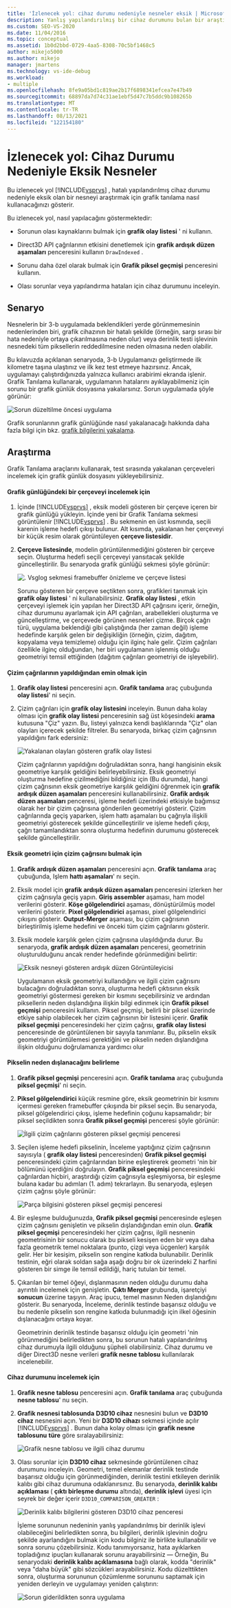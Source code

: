 ```yaml
---
title: 'İzlenecek yol: cihaz durumu nedeniyle nesneler eksik | Microsoft Docs'
description: Yanlış yapılandırılmış bir cihaz durumunu bulan bir araştırmayı izleyin. Grafik olay listesi, grafik ardışık düzen aşamaları ve Grafik piksel geçmişi kullanımını gösterir.
ms.custom: SEO-VS-2020
ms.date: 11/04/2016
ms.topic: conceptual
ms.assetid: 1b0d2bbd-0729-4aa5-8308-70c5bf1468c5
author: mikejo5000
ms.author: mikejo
manager: jmartens
ms.technology: vs-ide-debug
ms.workload:
- multiple
ms.openlocfilehash: 8fe9a05bd1c819ae2b17f6898341efcea7e47b49
ms.sourcegitcommit: 68897da7d74c31ae1ebf5d47c7b5ddc9b108265b
ms.translationtype: MT
ms.contentlocale: tr-TR
ms.lasthandoff: 08/13/2021
ms.locfileid: "122154180"
---
```

# <a name="walkthrough-missing-objects-due-to-device-state"></a>İzlenecek yol: Cihaz Durumu Nedeniyle Eksik Nesneler
Bu izlenecek yol [!INCLUDE[vsprvs](../../code-quality/includes/vsprvs_md.md)] , hatalı yapılandırılmış cihaz durumu nedeniyle eksik olan bir nesneyi araştırmak için grafik tanılama nasıl kullanacağınızı gösterir.

 Bu izlenecek yol, nasıl yapılacağını göstermektedir:

- Sorunun olası kaynaklarını bulmak için **grafik olay listesi** ' ni kullanın.

- Direct3D API çağrılarının etkisini denetlemek için **grafik ardışık düzen aşamaları** penceresini kullanın `DrawIndexed` .

- Sorunu daha özel olarak bulmak için **Grafik piksel geçmişi** penceresini kullanın.

- Olası sorunlar veya yapılandırma hataları için cihaz durumunu inceleyin.

## <a name="scenario"></a>Senaryo
 Nesnelerin bir 3-b uygulamada beklendikleri yerde görünmemesinin nedenlerinden biri, grafik cihazının bir hatalı şekilde (örneğin, sargı sırası bir hata nedeniyle ortaya çıkarılmasına neden olur) veya derinlik testi işlevinin nesnedeki tüm piksellerin reddedilmesine neden olmasına neden olabilir.

 Bu kılavuzda açıklanan senaryoda, 3-b Uygulamanızı geliştirmede ilk kilometre taşına ulaştınız ve ilk kez test etmeye hazırsınız. Ancak, uygulamayı çalıştırdığınızda yalnızca kullanıcı arabirimi ekranda işlenir. Grafik Tanılama kullanarak, uygulamanın hatalarını ayıklayabilmeniz için sorunu bir grafik günlük dosyasına yakalarsınız. Sorun uygulamada şöyle görünür:

 ![Sorun düzeltilme öncesi uygulama](media/vsg_walkthru1_firstview.png "vsg_walkthru1_firstview")

 Grafik sorunlarının grafik günlüğünde nasıl yakalanacağı hakkında daha fazla bilgi için bkz. [grafik bilgilerini yakalama](capturing-graphics-information.md).

## <a name="investigation"></a>Araştırma
 Grafik Tanılama araçlarını kullanarak, test sırasında yakalanan çerçeveleri incelemek için grafik günlük dosyasını yükleyebilirsiniz.

#### <a name="to-examine-a-frame-in-a-graphics-log"></a>Grafik günlüğündeki bir çerçeveyi incelemek için

1. İçinde [!INCLUDE[vsprvs](../../code-quality/includes/vsprvs_md.md)] , eksik modeli gösteren bir çerçeve içeren bir grafik günlüğü yükleyin. İçinde yeni bir Grafik Tanılama sekmesi görüntülenir [!INCLUDE[vsprvs](../../code-quality/includes/vsprvs_md.md)] . Bu sekmenin en üst kısmında, seçili karenin işleme hedefi çıkışı bulunur. Alt kısımda, yakalanan her çerçeveyi bir küçük resim olarak görüntüleyen **çerçeve listesidir**.

2. **Çerçeve listesinde**, modelin görüntülenmediğini gösteren bir çerçeve seçin. Oluşturma hedefi seçili çerçeveyi yansıtacak şekilde güncelleştirilir. Bu senaryoda grafik günlüğü sekmesi şöyle görünür:

    ![. Vsglog sekmesi framebuffer önizleme ve çerçeve listesi](media/vsg_walkthru1_experiment.png "vsg_walkthru1_experiment")

   Sorunu gösteren bir çerçeve seçtikten sonra, grafikleri tanımak için **grafik olay listesi** ' ni kullanabilirsiniz. **Grafik olay listesi** , etkin çerçeveyi işlemek için yapılan her Direct3D API çağrısını içerir, örneğin, cihaz durumunu ayarlamak için API çağrıları, arabellekleri oluşturma ve güncelleştirme, ve çerçevede görünen nesneleri çizme. Birçok çağrı türü, uygulama beklendiği gibi çalıştığında (her zaman değil) işleme hedefinde karşılık gelen bir değişikliğin (örneğin, çizim, dağıtım, kopyalama veya temizleme) olduğu için ilginç hale gelir. Çizim çağrıları özellikle ilginç olduğundan, her biri uygulamanın işlenmiş olduğu geometriyi temsil ettiğinden (dağıtım çağrıları geometriyi de işleyebilir).

#### <a name="to-ensure-that-draw-calls-are-being-made"></a>Çizim çağrılarının yapıldığından emin olmak için

1. **Grafik olay listesi** penceresini açın. **Grafik tanılama** araç çubuğunda **olay listesi**' ni seçin.

2. Çizim çağrıları için **grafik olay listesini** inceleyin. Bunun daha kolay olması için **grafik olay listesi** penceresinin sağ üst köşesindeki **arama** kutusuna "Çiz" yazın. Bu, listeyi yalnızca kendi başlıklarında "Çiz" olan olayları içerecek şekilde filtreler. Bu senaryoda, birkaç çizim çağrısının yapıldığını fark edersiniz:

    ![Yakalanan olayları gösteren grafik olay listesi](media/vsg_walkthru1_.png "vsg_walkthru1_")

   Çizim çağrılarının yapıldığını doğruladıktan sonra, hangi hangisinin eksik geometriye karşılık geldiğini belirleyebilirsiniz. Eksik geometriyi oluşturma hedefine çizilmediğini bildiğiniz için (Bu durumda), hangi çizim çağrısının eksik geometriye karşılık geldiğini öğrenmek için **grafik ardışık düzen aşamaları** penceresini kullanabilirsiniz. **Grafik ardışık düzen aşamaları** penceresi, işleme hedefi üzerindeki etkisiyle bağımsız olarak her bir çizim çağrısına gönderilen geometriyi gösterir. Çizim çağrılarında geçiş yaparken, işlem hattı aşamaları bu çağrıyla ilişkili geometriyi gösterecek şekilde güncelleştirilir ve işleme hedefi çıkışı, çağrı tamamlandıktan sonra oluşturma hedefinin durumunu gösterecek şekilde güncelleştirilir.

#### <a name="to-find-the-draw-call-for-the-missing-geometry"></a>Eksik geometri için çizim çağrısını bulmak için

1. **Grafik ardışık düzen aşamaları** penceresini açın. **Grafik tanılama** araç çubuğunda, Işlem **hattı aşamaları**' nı seçin.

2. Eksik model için **grafik ardışık düzen aşamaları** penceresini izlerken her çizim çağrısıyla geçiş yapın. **Giriş assembler** aşaması, ham model verilerini gösterir. **Köşe gölgelendirici** aşaması, dönüştürülmüş model verilerini gösterir. **Pixel gölgelendirici** aşaması, pixel gölgelendirici çıkışını gösterir. **Output-Merger** aşaması, bu çizim çağrısının birleştirilmiş işleme hedefini ve önceki tüm çizim çağrılarını gösterir.

3. Eksik modele karşılık gelen çizim çağrısına ulaşıldığında durur. Bu senaryoda, **grafik ardışık düzen aşamaları** penceresi, geometrinin oluşturulduğunu ancak render hedefinde görünmediğini belirtir:

    ![Eksik nesneyi gösteren ardışık düzen Görüntüleyicisi](media/vsg_walkthru1_pipeline.png "vsg_walkthru1_pipeline")

   Uygulamanın eksik geometriyi kullandığını ve ilgili çizim çağrısını bulacağını doğruladıktan sonra, oluşturma hedefi çıktısının eksik geometriyi göstermesi gereken bir kısmını seçebilirsiniz ve ardından piksellerin neden dışlandığına ilişkin bilgi edinmek için **Grafik piksel geçmişi** penceresini kullanın. Piksel geçmişi, belirli bir piksel üzerinde etkiye sahip olabilecek her çizim çağrısının bir listesini içerir. **Grafik piksel geçmişi** penceresindeki her çizim çağrısı, **grafik olay listesi** penceresinde de görüntülenen bir sayıyla tanımlanır. Bu, pikselin eksik geometriyi görüntülemesi gerektiğini ve pikselin neden dışlandığına ilişkin olduğunu doğrulamanıza yardımcı olur

#### <a name="to-determine-why-the-pixel-was-excluded"></a>Pikselin neden dışlanacağını belirleme

1. **Grafik piksel geçmişi** penceresini açın. **Grafik tanılama** araç çubuğunda **piksel geçmişi**' ni seçin.

2. **Piksel gölgelendirici** küçük resmine göre, eksik geometrinin bir kısmını içermesi gereken framebuffer çıkışında bir piksel seçin. Bu senaryoda, piksel gölgelendirici çıkışı, işleme hedefinin çoğunu kapsamalıdır; bir piksel seçildikten sonra **Grafik piksel geçmişi** penceresi şöyle görünür:

    ![İlgili çizim çağrılarını gösteren piksel geçmişi penceresi](media/vsg_walkthru1_hist1.png "vsg_walkthru1_hist1")

3. Seçilen işleme hedefi pikselinin, İnceleme yaptığınız çizim çağrısının sayısıyla ( **grafik olay listesi** penceresinden) **Grafik piksel geçmişi** penceresindeki çizim çağrılarından birine eşleştirerek geometri 'nin bir bölümünü içerdiğini doğrulayın. **Grafik piksel geçmişi** penceresindeki çağrılardan hiçbiri, araştırdığı çizim çağrısıyla eşleşmiyorsa, bir eşleşme bulana kadar bu adımları (1. adım) tekrarlayın. Bu senaryoda, eşleşen çizim çağrısı şöyle görünür:

    ![Parça bilgisini gösteren piksel geçmişi penceresi](media/vsg_walkthru1_hist2.png "vsg_walkthru1_hist2")

4. Bir eşleşme bulduğunuzda, **Grafik piksel geçmişi** penceresinde eşleşen çizim çağrısını genişletin ve pikselin dışlandığından emin olun. **Grafik piksel geçmişi** penceresindeki her çizim çağrısı, ilgili nesnenin geometrisinin bir sonucu olarak bu pikseli kesişen eden bir veya daha fazla geometrik temel noktalara (punto, çizgi veya üçgenler) karşılık gelir. Her bir kesişim, pikselin son rengine katkıda bulunabilir. Derinlik testinin, eğri olarak soldan sağa aşağı doğru bir ok üzerindeki Z harfini gösteren bir simge ile temsil edildiği, hariç tutulan bir temel.

5. Çıkarılan bir temel öğeyi, dışlanmasının neden olduğu durumu daha ayrıntılı incelemek için genişletin. **Çıktı Merger** grubunda, işaretçiyi **sonucun** üzerine taşıyın. Araç ipucu, temel masının Neden dışlandığını gösterir. Bu senaryoda, İnceleme, derinlik testinde başarısız olduğu ve bu nedenle pikselin son rengine katkıda bulunmadığı için ilkel öğesinin dışlanacağını ortaya koyar.

   Geometrinin derinlik testinde başarısız olduğu için geometri 'nin görünmediğini belirledikten sonra, bu sorunun hatalı yapılandırılmış cihaz durumuyla ilgili olduğunu şüpheli olabilirsiniz. Cihaz durumu ve diğer Direct3D nesne verileri **grafik nesne tablosu** kullanılarak incelenebilir.

#### <a name="to-examine-device-state"></a>Cihaz durumunu incelemek için

1. **Grafik nesne tablosu** penceresini açın. **Grafik tanılama** araç çubuğunda **nesne tablosu**' nu seçin.

2. **Grafik nesnesi tablosunda** **D3D10 cihaz** nesnesini bulun ve **D3D10 cihaz** nesnesini açın. Yeni bir **D3D10 cihazı** sekmesi içinde açılır [!INCLUDE[vsprvs](../../code-quality/includes/vsprvs_md.md)] . Bunun daha kolay olması için **grafik nesne tablosunu** **türe** göre sıralayabilirsiniz:

    ![Grafik nesne tablosu ve ilgili cihaz durumu](media/vsg_walkthru1_objtable.png "vsg_walkthru1_objtable")

3. Olası sorunlar için **D3D10 cihaz** sekmesinde görüntülenen cihaz durumunu inceleyin. Geometri, temel elemanlar derinlik testinde başarısız olduğu için görünmediğinden, derinlik testini etkileyen derinlik kalıbı gibi cihaz durumuna odaklanırsınız. Bu senaryoda, **derinlik kalıbı açıklaması** ( **çıktı birleşme durumu** altında), **derinlik işlevi** üyesi için seyrek bir değer içerir `D3D10_COMPARISON_GREATER` :

    ![Derinlik kalıbı bilgilerini gösteren D3D10 cihaz penceresi](media/vsg_walkthru1_devicestate.png "vsg_walkthru1_devicestate")

   İşleme sorununun nedeninin yanlış yapılandırılmış bir derinlik işlevi olabileceğini belirledikten sonra, bu bilgileri, derinlik işlevinin doğru şekilde ayarlandığını bulmak için kodu bilginiz ile birlikte kullanabilir ve sonra sorunu çözebilirsiniz. Kodu tanımıyorsanız, hata ayıklarken topladığınız ipuçları kullanarak sorunu arayabilirsiniz — Örneğin, Bu senaryodaki **derinlik kalıbı açıklamasına** bağlı olarak, kodda "derinlik" veya "daha büyük" gibi sözcükleri arayabilirsiniz. Kodu düzelttikten sonra, oluşturma sorununun çözümlenme sorununu saptamak için yeniden derleyin ve uygulamayı yeniden çalıştırın:

   ![Sorun giderildikten sonra uygulama](media/vsg_walkthru1_finalview.png "vsg_walkthru1_finalview")